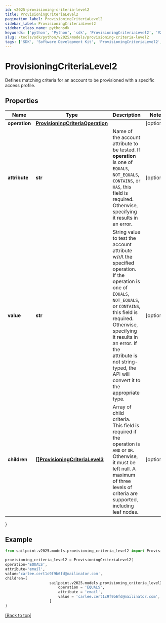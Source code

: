 ```yaml
---
id: v2025-provisioning-criteria-level2
title: ProvisioningCriteriaLevel2
pagination_label: ProvisioningCriteriaLevel2
sidebar_label: ProvisioningCriteriaLevel2
sidebar_class_name: pythonsdk
keywords: ['python', 'Python', 'sdk', 'ProvisioningCriteriaLevel2', 'V2025ProvisioningCriteriaLevel2'] 
slug: /tools/sdk/python/v2025/models/provisioning-criteria-level2
tags: ['SDK', 'Software Development Kit', 'ProvisioningCriteriaLevel2', 'V2025ProvisioningCriteriaLevel2']
---
```


# ProvisioningCriteriaLevel2

Defines matching criteria for an account to be provisioned with a specific access profile.

## Properties

Name | Type | Description | Notes
------------ | ------------- | ------------- | -------------
**operation** | [**ProvisioningCriteriaOperation**](provisioning-criteria-operation) |  | [optional] 
**attribute** | **str** | Name of the account attribute to be tested. If **operation** is one of `EQUALS`, `NOT_EQUALS`, `CONTAINS`, or `HAS`, this field is required. Otherwise, specifying it results in an error. | [optional] 
**value** | **str** | String value to test the account attribute w/r/t the specified operation. If the operation is one of `EQUALS`, `NOT_EQUALS`, or `CONTAINS`, this field is required. Otherwise, specifying it results in an error. If the attribute is not string-typed, the API will convert it to the appropriate type. | [optional] 
**children** | [**[]ProvisioningCriteriaLevel3**](provisioning-criteria-level3) | Array of child criteria. This field is required if the operation is `AND` or `OR`. Otherwise, it must be left null. A maximum of three levels of criteria are supported, including leaf nodes. | [optional] 
}

## Example

```python
from sailpoint.v2025.models.provisioning_criteria_level2 import ProvisioningCriteriaLevel2

provisioning_criteria_level2 = ProvisioningCriteriaLevel2(
operation='EQUALS',
attribute='email',
value='carlee.cert1c9f9b6fd@mailinator.com',
children=[
                    sailpoint.v2025.models.provisioning_criteria_level3.ProvisioningCriteriaLevel3(
                        operation = 'EQUALS', 
                        attribute = 'email', 
                        value = 'carlee.cert1c9f9b6fd@mailinator.com', )
                    ]
)

```
[[Back to top]](#) 

